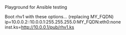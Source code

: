 Playground for Ansible testing

Boot rhv1 with these options... (replacing MY_FQDN)
ip=10.0.0.2::10.0.0.1:255.255.255.0:MY_FQDN:eth0:none inst.ks=http://10.0.0.1/pub/rhv1.ks

